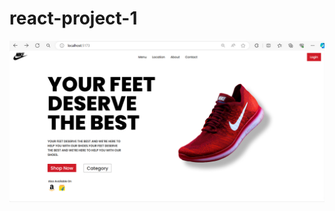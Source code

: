 # react-project-1

![GitHub Logo](https://github.com/Danish1042/react-project-1/blob/main/react-project-1.png)

 

